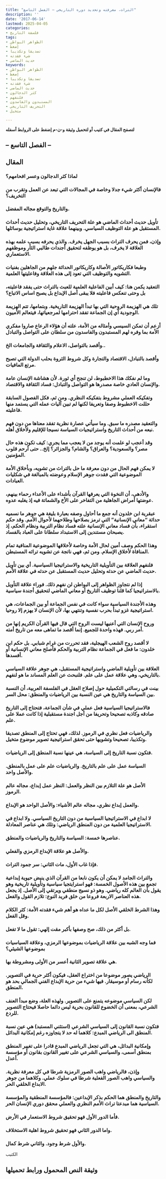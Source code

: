 ```yaml
---
title: "التراث، معرفته وتحديد دوره التاريخي – الفصل التاسع"
description: ''
date: '2017-06-14'
lastmod: 2025-04-05
categories:
- فلسفة التاريخ
tags:
- الظواهر البواطن
- إضغط
- تصديقا وتكذيبا
- شيء فقدته
- حديث الماضي
keywords:
- الظواهر البواطن
- إضغط
- تصديقا وتكذيبا
- شيء فقدته
- حديث الماضي
- كثر الدجالون
- فلنفهم
- المستبدون والفاسدون
- التحريف التاريخي
- متخيل

---
```

**لتصفح المقال في كتيب أو لتحميل وثيقة و-ن-م إضغط على الروابط أسفله**

## **– الفصل التاسع –**

## المقال

### لماذا كثر الدجالون وعسر افحامهم؟

### فالإنسان أكثر شيء جدلا وخاصة في المجالات التي تبعد عن العمل وتقرب من التخريف؟

### والتاريخ والتوقع مجاله المفضل.

### تأويل حديث أحداث الماضي هو علة التحريف التاريخي، وتحليل حديث أحداث المستقبل هو علة التوظيف السياسي. وبينهما علاقة غاية استراتيجية بوسائلها.

### وإذن، فمن يحرف التراث بسبب الجهل يخرف. والذي يحرفه بسبب علمه بهذه العلاقة لا يخرف، بل هو يوظفه لتحقيق أجندات طالبي الثأر وموظفهم الاستعماري.

### وطبعا فكاريكاتور الأصالة وكاريكاتور الحداثة جلهم من الجاهلين بفنيات التشويه والتوظيف التي تعود إلى هذه العلاقة وفاعليتها العلمية.

### التعقيد يكمن هنا: كيف أبين الفاعلية العلمية للعبث بالتراث حتى يفقد فاعليته، بل وحتى تنعكس فاعليته فلا يبقى أصل الإبداع بل يصبح اساس الاتباع؟

### تلك هي الهزيمة الروحية التي بها تبدأ الهزيمة التاريخية. وبتمامها، تتم الهزيمة الوجودية أي إن الجماعة تفقد احترامها لمرجعياتها، فيتعالم الأميون.

### أزعم أن تمكن السيسي وأمثاله من الأمة، علته أن هؤلاء الرعاع صاروا مفكري الأمة بما وفره لهم المستبدون والفاسدون من سلطان على التواصل والتبادل

### وأقصد بالتواصل، الاعلام والثقافة والجامعات الخ..

### وأقصد بالتبادل، الاقتصاد والتجارة وكل شروط الثروة بحلب الدولة التي تصبح مرتع المافيات.

### وما لم نفكك هذا الاخطبوط، لن تنجح أي ثورة. لأن هشاشة الإنسان عامة والإنسان العادي خاصة مصدرها هو التواصل والتبادل: فساد الثقافة والاقتصاد.

### وتفكيكه العملي مشروط بتفكيكه النظري. ومن ثم، فكل الفصول السابقة حللت الاخطبوط وصفا وتعريفا لكنها لم تبين آليات عمله التي يستمد منها فاعليته.

### والتعقيد مصدره ما سبق. وما سيأتي عصارة نظرية تفقد معناها من دون فهم نبعه من أحداث التاريخ واستراتيجيات السياسة نسيجا للإقليم ولأخلاق أهله.

### وقد أعجب لو علمت أنه يوجد من لا يعجب مما يجري: كيف تكون هذه حال مصر؟ والسعودية؟ والعراق؟ والشام؟ والجزائر؟ إلخ.. حتى أرحم قلوب المؤمنين.

### لا يمكن فهم الحال من دون معرفة ما حل بالتراث من تشويه، وبأخلاق الأمة الموضوعية التي فقدت جوهر الإسلام وعوضته بالمبالغة في شكليات العبادات.

### والأدهى، أن النخوة التي يعرفها القرآن بأشداء على الأعداء رحماء بينهم، عوضتها أمراض الجاهلية من التفاخر على الأخ والشماتة فيه إذ يغلبه عدوه.

### عبقرية ابن خلدون أنه جمع ما أحاول وصفه بعبارة بليغة هي جوهر ما نسميه حداثة “معاني الإنسانية” التي ترمز بصلاحها وطلاحهما لأحوال الأمم. وقد حكم استقراء، بأن فساد معاني الإنسانية علته فساد نظام التربية ونظام الحكم، إذ يصبحان مستندين إلى الاستبداد سلطانا على العباد بالفساد.

### وهذا الحكم وصف أمين لحال الأمة وخاصة لأخلاقها الموضوعية المنافية تمام المنافاة لأخلاق الإسلام. ومن ثم، فهي ناتجة عن تشويه تراثه المستبطن.

### فلنفهم العلاقة بين التأويلية التاريخية والاستراتيجيا السياسية. أي بين تأويل حديث الماضي عن حدثه وتحليل حديث المستقبل عن حدثه في علاقة الأمم.

### إذا لم نتجاوز الظواهر إلى البواطن لن نفهم ذلك. فوراء علاقة التأويل بالاستراتيجيا كما قلنا توظيف التاريخ أو معاني الماضي لتحقيق أجندة سياسية.

### وهذه الأجندة السياسية سواء كانت في نفس الجماعة أو بين الجماعات، هي استراتيجية غزو تبدأ بحرب نفسية وتنتهي بها، لأن الإنسان لا يهزم إلا روحيا.

### وروح الإنسان التي أعنيها ليست الروح التي قال فيها القرآن الكريم إنها من أمر ربي. فهذه واحدة للجميع. إنما أقصد ما تماهى معه من تاريخ أمته.

### لا أقصد روح الشعب الهيجلية، فقد تحررت من غرام شبابي. بل حكم ابن خلدون: ما فعل في الجماعة نظام التربية والحكم فأصلح معاني الإنسانية أو أفسدها.

### العلاقة بين تأويلية الماضي واستراتيجية المستقبل، هي جوهر علاقة السياسي بالتاريخي، وهي علاقة عمل على علم. فلنبحث عن العلم المساند ما هو لنفهم.

### بينت في رسالتي التكميلية حول إصلاح العقل في الفلسفة العربية، أن النسبة بين السياسة والتاريخ هي عين النسبة بين الرياضيات والمنطق: محل السر.

### فالاستراتيجيا السياسية فعل عملي في شأن الجماعة، فتحتاج إلى التاريخ صادقه وكاذبه تصحيحا وتحريفا من أجل اجندة مستقبلية إذا كانت عملا على علم.

### والرياضيات فعل نظري في الرموز. لذلك، فهي تحتاج إلى المنطق تصديقا وتكذيبا، تصحيحا وتشويها حتى تحقق استراتيجية تصوير موضوع متخيل.

### فتكون نسبة التاريخ إلى السياسة، هي عينها نسبة المنطق إلى الرياضيات.

### السياسة عمل على علم بالتاريخ. والرياضيات علم على عمل بالمنطق. والأصل واحد.

### الأصل هو علة التلازم بين النظر والعمل: النظر عمل إبداع، مجاله عالم الرموز.

### والعمل إبداع نظري، مجاله عالم الأشياء: والأصل الواحد هو الإبداع.

### لا ابداع في الاستراتيجيا السياسية من دون التاريخ السياسي. ولا ابداع في الاستراتيجيا العلمية من دون المنطق الرياضي: وتلك هي عناصر المعادلة.

### عناصرها خمسة: السياسة والتاريخ والرياضيات والمنطق.

### والأصل هو علاقة الإبداع الرمزي والفعلي.

### فإذا غاب الأول، مات الثاني: سر جمود التراث.

### والتراث الجامد لا يمكن أن يكون نابعا من القرآن الذي ينبض حيوية إبداعية تجمع بين هذه الأصول الخمسة: فهو استرايتجيا سياسية وتأويلية تاريخية وهو يقول بأن العالم كله رياضي. وهو ذو نسيج منطقي ويرتقي إلى الأصل. إذ يجعل هذه العناصر الاربعة فروعا من خلق فريد النوع: تلازم القول والفعل.

### وهذا الشرط الخلقي الأصل لكل ما عداه هو أهم شيء فقدته الأمة: كثر الكلام وقل الفعل.

### بل أكثر من ذلك، صح وصفها بأكبر مقت إلهي: تقول ما لا تفعل.

### فما وجه الشبه بين علاقة الرياضيات بموضوعها الرمزي، وعلاقة السياسيات بموضوعها الشيئي؟

### هي علاقة تصوير الثانية أعسر من الأولى ومشروطة بها.

### الرياضي يصور موضوعا من اختراع العقل، فيكون أكثر حرية في التصوير. لكأنه رسام أو موسيقار. فيها شيء من حرية الإبداع الفني الجمالي بحد هو المنطق.

### لكن السياسي موضوعه يتمنع على التصوير. ولهذه العلة، وضع مبدأ العنف الشرعي، بمعنى أن الخضوع للقانون بحرية ليس دائما حاصلا فيحتاج التصوير للردع.

### فتكون نسبة القانون إلى السياسي الشرعي (استثني المستبد) هي عين نسبة المنطق الى الرياضي المبدع: كلاهما له حد لا يتجاوزه رغم إمكانية البدائل.

### وإمكانية البدائل، هي التي تجعل الرياضي المبدع قادرا على تغيير المنطق بمنطق أسمى، والسياسي الشرعي على تغيير القانون بقانون أو مؤسسة أعدل.

### وإذن، فالرياضي واهب الصور الرمزية شرطا في كل معرفة نظرية. والسياسي واهب الصور الفعلية شرطا في سلوك عملي. وكلاهما من جوهر الابداع الخلقي الحر.

### والتاريخ والمنطق هما الحكم بذكر الإبداعين: فالمؤسسة المنطقية والمؤسسة السياسية هما مبدعتا تراث الأمم النظري والعملي محقق دوري الإنسان الحر.

### فأما الدور الأول فهو تحقيق شروط الاستعمار في الأرض.

### واما الدور الثاني فهو تحقيق شروط اهلية الاستخلاف.

### والأول شرط وجود. والثاني شرط كمال.

الكتيب

## وثيقة النص المحمول ورابط تحميلها

###

